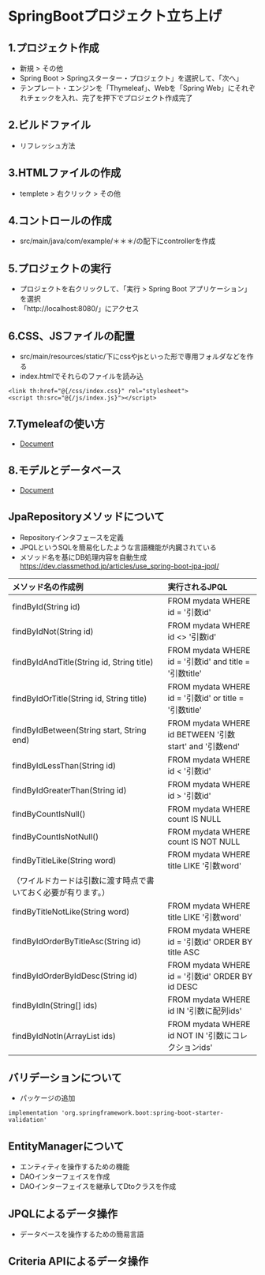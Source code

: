 # SpringBootプロジェクト立ち上げ

## 1.プロジェクト作成 
- 新規 > その他
- Spring Boot > Springスターター・プロジェクト」を選択して、「次へ」
- テンプレート・エンジンを「Thymeleaf」、Webを「Spring Web」にそれぞれチェックを入れ、完了を押下でプロジェクト作成完了

## 2.ビルドファイル
- リフレッシュ方法

## 3.HTMLファイルの作成
- templete > 右クリック > その他

## 4.コントロールの作成
- src/main/java/com/example/＊＊＊/の配下にcontrollerを作成

## 5.プロジェクトの実行
- プロジェクトを右クリックして、「実行 > Spring Boot アプリケーション」を選択
- 「http://localhost:8080/」にアクセス

## 6.CSS、JSファイルの配置
- src/main/resources/static/下にcssやjsといった形で専用フォルダなどを作る
- index.htmlでそれらのファイルを読み込
```
<link th:href="@{/css/index.css}" rel="stylesheet">
<script th:src="@{/js/index.js}"></script> 
```

## 7.Tymeleafの使い方
- [Document](./2_ThymeleafDocument.md)

## 8.モデルとデータベース
- [Document](./3_MdelAndDateDocument.md)


## JpaRepositoryメソッドについて
- Repositoryインタフェースを定義
- JPQLというSQLを簡易化したような言語機能が内臓されている
- メソッド名を基にDB処理内容を自動生成
https://dev.classmethod.jp/articles/use_spring-boot-jpa-jpql/

|メソッド名の作成例|実行されるJPQL|
|:----|:----|
|findById(String id)|FROM mydata WHERE id = '引数id'|
|findByIdNot(String id)|FROM mydata WHERE id <> '引数id'|
|findByIdAndTitle(String id, String title)|FROM mydata WHERE id = '引数id' and title = '引数title'|
|findByIdOrTitle(String id, String title)|FROM mydata WHERE id = '引数id' or title = '引数title'|
|findByIdBetween(String start, String end)|FROM mydata WHERE id BETWEEN '引数start' and '引数end'|
|findByIdLessThan(String id)|FROM mydata WHERE id < '引数id'|
|findByIdGreaterThan(String id)|FROM mydata WHERE id > '引数id'|
|findByCountIsNull()|FROM mydata WHERE count IS NULL|
|findByCountIsNotNull()|FROM mydata WHERE count IS NOT NULL|
|findByTitleLike(String word)|FROM mydata WHERE title LIKE '引数word'|
|（ワイルドカードは引数に渡す時点で書いておく必要が有ります。）|
|findByTitleNotLike(String word)|FROM mydata WHERE title LIKE '引数word'|
|findByIdOrderByTitleAsc(String id)|FROM mydata WHERE id = '引数id' ORDER BY title ASC|
|findByIdOrderByIdDesc(String id)|FROM mydata WHERE id = '引数id' ORDER BY id DESC|
|findByIdIn(String[] ids)|FROM mydata WHERE id IN '引数に配列ids'|
|findByIdNotIn(ArrayList ids)|FROM mydata WHERE id NOT IN '引数にコレクションids'|

## バリデーションについて
- パッケージの追加
```
implementation 'org.springframework.boot:spring-boot-starter-validation'
```

## EntityManagerについて
- エンティティを操作するための機能
- DAOインターフェイスを作成
- DAOインターフェイスを継承してDtoクラスを作成

## JPQLによるデータ操作
- データベースを操作するための簡易言語

## Criteria APIによるデータ操作
